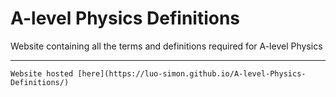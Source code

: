 # A-level Physics Definitions 

Website containing all the terms and definitions required for A-level Physics

------

`Website hosted [here](https://luo-simon.github.io/A-level-Physics-Definitions/)`